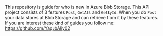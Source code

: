 This repository is guide for who is new in Azure Blob Storage. This API project consists of 3 features `Post`, `GetAll` and `GetById`. 
When you do `Post` your data stores at Blob Storage and can retrieve from it by these features. 
If you are interest these kind of guides you follow me: https://github.com/YaqubAliy02

